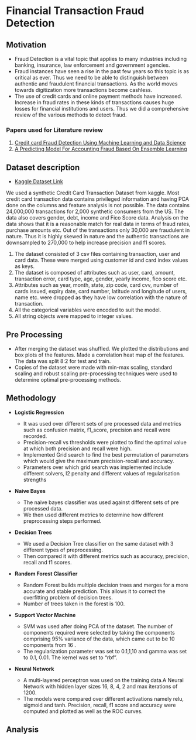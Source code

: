 # Financial Transaction Fraud Detection
## Motivation
- Fraud Detection is a vital topic that applies to many industries including banking, insurance, law enforcement and government agencies. 
- Fraud instances have seen a rise in the past few years so this topic is as critical as ever. Thus we need to be able to distinguish between authentic and fraudulent financial transactions. As the world moves towards digitization more transactions become cashless. 
- The use of credit cards and online payment methods have increased. Increase in fraud rates in these kinds of transactions causes huge losses for financial institutions and users. Thus we did a comprehensive review of the various methods to detect fraud.
### Papers used for Literature review
1. [Credit card Fraud Detection Using Machine Learning and Data Science](https://www.researchgate.net/publication/336800562_Credit_Card_Fraud_Detection_using_Machine_Learning_and_Data_Science)
2. [A Predicting Model For Accounting Fraud Based On Ensemble Learning](https://ieeexplore.ieee.org/abstract/document/9557545?casa_token=Cn5XE1XPJsAAAAAA:fy2z6aH_pb1TtHtq6WdfqYdfOndMGh1w4VTR-MV1tza59nGCR2XwSj3TCwo_UNEjFzwyXEVZVUMJ)

## Dataset description
- [Kaggle Dataset Link](https://www.kaggle.com/ealtman2019/credit-card-transactions)

We used a synthetic Credit Card Transaction Dataset from kaggle. Most credit card transaction data contains privileged information and having PCA done on the columns and feature analysis is not possible. The data contains 24,000,000  transactions for 2,000 synthetic consumers from the US. The data also covers gender, debt, income and Fico Score data. Analysis on the data shows that it is a reasonable match for real data in terms of fraud rates, purchase amounts etc. 
Out of the transactions only 30,000 are fraudulent in nature. Thus it is highly skewed in nature and the authentic transactions are downsampled to 270,000 to help increase precision and f1 scores.

1. The dataset consisted of 3 csv files containing transaction, user and card data. These were merged using customer id and card index values as keys. 
2. The dataset is composed of attributes such as user, card, amount, transaction error, card type, age, gender, yearly income, fico score etc. 
3. Attributes such as year, month, state, zip code, card cvv, number of cards issued, expiry date, card number, latitude and longitude of users, name etc. were dropped as they have low correlation with the nature of transaction.
4. All the categorical variables were encoded to suit the model. 
5. All string objects were mapped to integer values. 

## Pre Processing
- After merging the dataset was shuffled. We plotted the distributions and box plots of the features.  Made a correlation heat map of the features. The data was split 8:2 for test and train. 
- Copies of the dataset were made with min-max scaling, standard scaling and robust scaling pre-processing techniques were used to determine optimal pre-processing methods.

## Methodology
- **Logistic Regression**  
  - It was used over different sets of pre processed data and metrics such as confusion matrix, f1_score, precision and recall were recorded. 
  - Precision-recall vs thresholds were plotted to find the optimal value at which both precision and recall were high. 
  - Implemented Grid search to find the best permutation of parameters which would give the maximum precision-recall and accuracy. 
  - Parameters over which grid search was implemented include different solvers, l2 penalty and different values of regularisation strengths
- **Naive Bayes**
  - The naive bayes classifier was used against different sets of pre processed data. 
  - We then used different metrics to determine how different preprocessing steps performed.

- **Decision Trees**
  - We used a Decision Tree classifier on the same dataset with 3 different types of preprocessing. 
  - Then compared it with different metrics such as accuracy, precision, recall and f1 scores.

- **Random Forest Classifier**
  - Random Forest builds multiple decision trees and merges for a more accurate and stable prediction. This allows it to correct the overfitting problem of decision trees.  
  - Number of trees taken in the forest is 100.

- **Support Vector Machine**
  - SVM was used after doing PCA of the dataset. The number of components required were selected by taking the components comprising 95% variance of the data, which came out to be 10 components from 16 . 
  - The regularization parameter was set to 0.1,1,10 and gamma was set to 0.1, 0.01. The kernel was set to “rbf”.
- **Neural Network**
  - A multi-layered perceptron was used on the training data.A Neural Network with hidden layer sizes 16, 8, 4, 2  and max iterations of 1200. 
  - The models were compared over different activations namely relu, sigmoid and tanh. Precision, recall, f1 score and accuracy were computed and plotted as well as the ROC curves.
## Analysis




